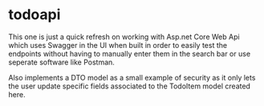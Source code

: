 # todoapi
This one is just a quick refresh on working with Asp.net Core Web Api which uses Swagger in the UI when built in order to easily test the endpoints without having to manually enter them in the search bar or use seperate software like Postman.

Also implements a DTO model as a small example of security as it only lets the user update specific fields associated to the TodoItem model created here.
